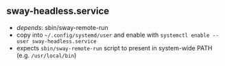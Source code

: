 ## sway-headless.service
* *depends*: sbin/sway-remote-run
* copy into `~/.config/systemd/user` and enable with `systemctl enable --user sway-headless.service`
* expects `sbin/sway-remote-run` script to present in system-wide PATH (e.g. `/usr/local/bin`)

